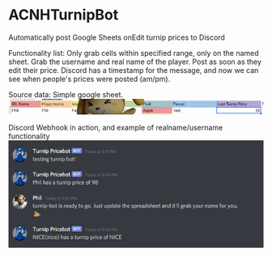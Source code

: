 # ACNHTurnipBot
Automatically post Google Sheets onEdit turnip prices to Discord

Functionality list: Only grab cells within specified range, only on the named sheet. Grab the username and real name of the player. Post as soon as they edit their price. Discord has a timestamp for the message, and now we can see when people's prices were posted (am/pm).

Source data: Simple google sheet.
![Image description](turnipbot2.jpg)

Discord Webhook in action, and example of realname/username functionality
![Image description](turnipbot.jpg)
